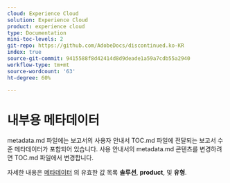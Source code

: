 ```yaml
---
cloud: Experience Cloud
solution: Experience Cloud
product: experience cloud
type: Documentation
mini-toc-levels: 2
git-repo: https://github.com/AdobeDocs/discontinued.ko-KR
index: true
source-git-commit: 9415588f8d42414d8d9deade1a59a7cdb55a2940
workflow-type: tm+mt
source-wordcount: '63'
ht-degree: 60%

---
```



# 내부용 메타데이터

metadata.md 파일에는 보고서의 사용자 안내서 TOC.md 파일에 전달되는 보고서 수준 메타데이터가 포함되어 있습니다. 사용 안내서의 metadata.md 콘텐츠를 변경하려면 TOC.md 파일에서 변경합니다.

자세한 내용은 [메타데이터](https://experienceleague.adobe.com/docs/authoring-guide-exl/using/editing/user-guide-setup/metadata.html) 의 유효한 값 목록 **솔루션**, **product**, 및 **유형**.
